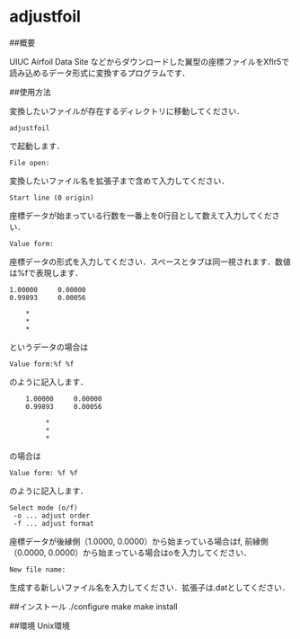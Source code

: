 adjustfoil
=====

##概要

UIUC Airfoil Data Site などからダウンロードした翼型の座標ファイルをXflr5で読み込めるデータ形式に変換するプログラムです．

##使用方法

変換したいファイルが存在するディレクトリに移動してください．

	adjustfoil

で起動します．

	File open:

変換したいファイル名を拡張子まで含めて入力してください．

	Start line (0 origin)

座標データが始まっている行数を一番上を0行目として数えて入力してください．

	Value form:

座標データの形式を入力してください．スペースとタブは同一視されます．数値は%fで表現します．

	1.00000     0.00000
	0.99893     0.00056
	
		*
		*
		*

というデータの場合は

	Value form:%f %f

のように記入します．

		1.00000     0.00000
		0.99893     0.00056
		
			 *
			 *
			 *

の場合は

	Value form: %f %f

のように記入します．

	Select mode (o/f)
	 -o ... adjust order
	 -f ... adjust format

座標データが後縁側（1.0000, 0.0000）から始まっている場合はf, 前縁側（0.0000, 0.0000）から始まっている場合はoを入力してください．

	New file name:

生成する新しいファイル名を入力してください．拡張子は.datとしてください．

##インストール
	./configure
	make
	make install

##環境
Unix環境


